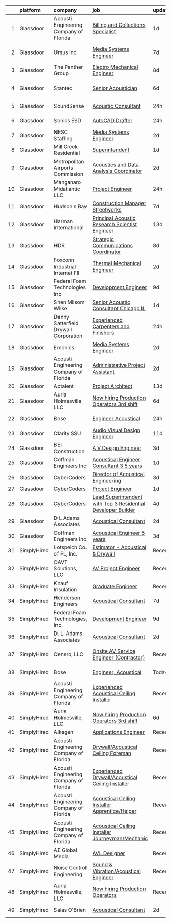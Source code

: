 

|    | platform    | company                                | job                                                                                                                                                                                                                                                                                                                                                                                                                                                                                                                                                                                                                                                                                                                                                                                                                                                                                                                                                                                                                                                                                                                                                                                                                                                                                                                                                                                                                       | update_time   | location                  |
|---:|:------------|:---------------------------------------|:--------------------------------------------------------------------------------------------------------------------------------------------------------------------------------------------------------------------------------------------------------------------------------------------------------------------------------------------------------------------------------------------------------------------------------------------------------------------------------------------------------------------------------------------------------------------------------------------------------------------------------------------------------------------------------------------------------------------------------------------------------------------------------------------------------------------------------------------------------------------------------------------------------------------------------------------------------------------------------------------------------------------------------------------------------------------------------------------------------------------------------------------------------------------------------------------------------------------------------------------------------------------------------------------------------------------------------------------------------------------------------------------------------------------------|:--------------|:--------------------------|
|  1 | Glassdoor   | Acousti Engineering Company of Florida | [Billing and Collections Specialist](https://www.glassdoor.com/partner/jobListing.htm?pos=124&ao=1136043&s=58&guid=0000018224b908a59fc4e5c9840cd0da&src=GD_JOB_AD&t=SR&vt=w&ea=1&cs=1_6d7200c1&cb=1658473482754&jobListingId=1008017806533&jrtk=3-0-1g8ibi278kui8801-1g8ibi27ojii2800-2459458e9aa7e8f5-)                                                                                                                                                                                                                                                                                                                                                                                                                                                                                                                                                                                                                                                                                                                                                                                                                                                                                                                                                                                                                                                                                                                  | 1d            | Tampa, FL                 |
|  2 | Glassdoor   | Ursus  Inc                             | [Media Systems Engineer](https://www.glassdoor.com/partner/jobListing.htm?pos=105&ao=1110586&s=58&guid=0000018224b908a59fc4e5c9840cd0da&src=GD_JOB_AD&t=SR&vt=w&ea=1&cs=1_daa4a15f&cb=1658473482751&jobListingId=1008005399357&cpc=75B6770C194DCF89&jrtk=3-0-1g8ibi278kui8801-1g8ibi27ojii2800-469d476bb688d871--6NYlbfkN0CT8vBT9H5mqECx2dfLV_FONLPDKpIRssxVwtj05Tmm4rA5I0VNOPdM1oYsK66ov5qK-W12bR39nuZdautxRzyQ-tGf7a9N_KMuh0rx3YgYPPY5iTDyRKJMbPf_7pbIvKAn50V0YNTgg89r0csQO1NGsAjxMMQGKMNR-W3G9CGqhLOp03UscYEcVuQ3dURH2dWW0Fu37qYkxgaoqQshM2G7t3T5MMRhQpiRUgd_d9SBcRXsrUb9NsXlvhUC9y4DoLCNi8J7oBgqiaGO398xM9mwFOZueDy4jYoIaXt7Y9eSkCQ3k11QKc-P-rmtsG5YnHHOHhSUnLb2sqpnTUDDvtRc-aMmDkPO6xyQsBVSWZRUZE-N4p5A9M--zLgmSLRLsOBfFeBYO8xkdeQfLxVFV6PioOQucK4e57CV2LR0Bx8c5ddQJmQEmzY0Bv3yUkx-RmLiaxwgD7-GHF7XMloycJ1QAdnkJ4YYa4gIwS7h8z1DIe-GzjN_8-WBmUx5vTFap24zSvuFmDfrJIGsvjZ2xNLnzOXiZkheKms7AJW1WU_vyDNZH7qekSC1ab05DxPgUZEHP-rPq-P_tiZw3GmG3nxj6HCGlJcMgZESIIXhzXaGGIOEiBIU1pstVyyFRj7ZFj2l6PO4588Kpgj9FYu1LdWotsipTJvleyVoLjvv-H4Z0rcProUzDQZzSRvlodvLxxJReeKHyVz0O4xzvdEE8jjkstgwbS0sQEowdJbhxm0VecElmsoFrY3QW9lwWKdm3HzAVZ2YM48ztM9qxdCm2LSGOshDt5zX-bRc0DL_6HgHWLMk4F1U3AqEtbiTDJDq-udeQyq3MlXQwRb8ux_bagY7wzWtPKfxe25ZB9IBY5dM2dtI3rny2nAgGY21m9ggxkTZEZNHRff0xMkskvK86ikAzZQxlGa1S7MiYYBJByNu1ts18T93ZxXycSO6lGe9WQpLJYt4LmLuc82Ir64OAeSfqtVLWA-BG1KulZuHkZaEqRn6e_x-jMbVF-ElCnHPgco%3D)                           | 7d            | San Francisco, CA         |
|  3 | Glassdoor   | The Panther Group                      | [Electro Mechanical Engineer](https://www.glassdoor.com/partner/jobListing.htm?pos=109&ao=1110586&s=58&guid=0000018224b908a59fc4e5c9840cd0da&src=GD_JOB_AD&t=SR&vt=w&ea=1&cs=1_911e3f88&cb=1658473482752&jobListingId=1008002917089&cpc=B076152010A3B66C&jrtk=3-0-1g8ibi278kui8801-1g8ibi27ojii2800-a955d16cff31ffd3--6NYlbfkN0CNPMheye81CzYnvunZY7yovNfSZKsgaMjzK-BTgXufI2fDZqb14OtID8EITmQy8dMLAgwlopokQOIPrB0TEOySzrRRwcpUcOxzWFhLIy7r-JAL8rWW2b2ZkVhm7h48yTMjNtVJfPhNI8bZ4Rpc3CNl9aWPzctMvoKRdxztlERsHefcJTkGC2U83jEkIds4X9rUuFHl3W0DGpgFYHP5WVorLCTuW7oRMDfaBiB1BXap4iAYn9eLqhJzrJXvhWiXTiXaBd260v1DWLB86HfVoZCriTia7TYdR-JXYRlWznyXz9b5wVzp3Q-Cu_ThwxFe49YE7frZRyBNFNLkDrjRNKobXs2FLQyRuxSAAaZ4ceIzZosv6aIgGE1GlDNIyrWk3nb8uIGVxXbk-UKNTo3p2SpLEjGefzBtyS0kPqZVF9V66I9gMH0dvC1k2P2JCYlfR4oKGIgsYSjmLckqrkF8caFrLVWhL-MD1Ul1xrJmE48cNR_B_KjP8NfVs7vtfiUbSAHaPaHyQ1nveDgudzEIxtVm)                                                                                                                                                                                                                                                                                                                                                                                                                                                                                                                                    | 8d            | Westford, MA              |
|  4 | Glassdoor   | Stantec                                | [Senior Acoustician](https://www.glassdoor.com/partner/jobListing.htm?pos=126&ao=1136043&s=58&guid=0000018224b908a59fc4e5c9840cd0da&src=GD_JOB_AD&t=SR&vt=w&cs=1_c5c1e179&cb=1658473482754&jobListingId=1008008956816&jrtk=3-0-1g8ibi278kui8801-1g8ibi27ojii2800-fae59c6297e80bdb-)                                                                                                                                                                                                                                                                                                                                                                                                                                                                                                                                                                                                                                                                                                                                                                                                                                                                                                                                                                                                                                                                                                                                       | 6d            | San Francisco, CA         |
|  5 | Glassdoor   | SoundSense                             | [Acoustic Consultant](https://www.glassdoor.com/partner/jobListing.htm?pos=116&ao=1136043&s=58&guid=0000018224b908a59fc4e5c9840cd0da&src=GD_JOB_AD&t=SR&vt=w&cs=1_0a1cb9bb&cb=1658473482753&jobListingId=1008021485671&jrtk=3-0-1g8ibi278kui8801-1g8ibi27ojii2800-dcecbf6f1e953eaf-)                                                                                                                                                                                                                                                                                                                                                                                                                                                                                                                                                                                                                                                                                                                                                                                                                                                                                                                                                                                                                                                                                                                                      | 24h           | New York, NY              |
|  6 | Glassdoor   | Sonics ESD                             | [AutoCAD Drafter](https://www.glassdoor.com/partner/jobListing.htm?pos=114&ao=1136043&s=58&guid=0000018224b908a59fc4e5c9840cd0da&src=GD_JOB_AD&t=SR&vt=w&ea=1&cs=1_b5031471&cb=1658473482753&jobListingId=1008020744654&jrtk=3-0-1g8ibi278kui8801-1g8ibi27ojii2800-d2f34a447545804c-)                                                                                                                                                                                                                                                                                                                                                                                                                                                                                                                                                                                                                                                                                                                                                                                                                                                                                                                                                                                                                                                                                                                                     | 24h           | Monterey, CA              |
|  7 | Glassdoor   | NESC Staffing                          | [Media Systems Engineer](https://www.glassdoor.com/partner/jobListing.htm?pos=106&ao=1110586&s=58&guid=0000018224b908a59fc4e5c9840cd0da&src=GD_JOB_AD&t=SR&vt=w&ea=1&cs=1_1a68d162&cb=1658473482752&jobListingId=1008014831479&cpc=32EE424DE2B657EB&jrtk=3-0-1g8ibi278kui8801-1g8ibi27ojii2800-17b846956c01159b--6NYlbfkN0CZaM3qCFOpL_Lemb3iVULeNtfhWBcbvvoDwAxh7TM4kSMvzkrej1P0tLgb1VjA5MLyJ8b6-POHDSlq-Eh7LvuTkCh5oWxZhnR21jiYmCCLTIvFECBGYfMVKGpyBC3F8t2Job65sRRxb_uISlTIF-cEtAfgeoSLYWxaVnUpjREWRLTxicKn9c2waNbg_ajcgDgWDDlrwp4Qbrj61VsVu3s0H-0JDmmmFBIapxAzjG32yu6edVA_yNVqbV0B373tXrnD0bnIq601tUJPYKpUx3wEgF8BIiB-RfJ3EshAKrftgUYUlM9E41rTWD5rEw80pRUBQQpaQwWT4npTDh5NEzci0w0cHz4PLUID-WSK9R0thlyP4_KWXnNtHWhpcE4mZWbo8Fds81UciljEzbbAKP6TxlNTS7anKMJFzRhw9PettuVKmQAc0n44k6wh6mx7y4Rjqsq_hP8cKm7R2QI0FlYvCkelv4WTYKG_G8rFGXluMzCa5kxAF5frJZ1jl9PkqVetsxsO6a13ww%3D%3D)                                                                                                                                                                                                                                                                                                                                                                                                                                                                                                                                             | 2d            | Sunnyvale, CA             |
|  8 | Glassdoor   | Mill Creek Residential                 | [Superintendent](https://www.glassdoor.com/partner/jobListing.htm?pos=121&ao=1136043&s=58&guid=0000018224b908a59fc4e5c9840cd0da&src=GD_JOB_AD&t=SR&vt=w&cs=1_24c04233&cb=1658473482753&jobListingId=1008017578876&jrtk=3-0-1g8ibi278kui8801-1g8ibi27ojii2800-f224a0f3f0f9d867-)                                                                                                                                                                                                                                                                                                                                                                                                                                                                                                                                                                                                                                                                                                                                                                                                                                                                                                                                                                                                                                                                                                                                           | 1d            | Atlanta, GA               |
|  9 | Glassdoor   | Metropolitan Airports Commission       | [Acoustics and Data Analysis Coordinator](https://www.glassdoor.com/partner/jobListing.htm?pos=128&ao=1136043&s=58&guid=0000018224b908a59fc4e5c9840cd0da&src=GD_JOB_AD&t=SR&vt=w&cs=1_cd79a6ac&cb=1658473482754&jobListingId=1008015461920&jrtk=3-0-1g8ibi278kui8801-1g8ibi27ojii2800-27d226b3599e9aec-)                                                                                                                                                                                                                                                                                                                                                                                                                                                                                                                                                                                                                                                                                                                                                                                                                                                                                                                                                                                                                                                                                                                  | 2d            | Minneapolis, MN           |
| 10 | Glassdoor   | Manganaro Midatlantic  LLC             | [Project Engineer](https://www.glassdoor.com/partner/jobListing.htm?pos=103&ao=1110586&s=58&guid=0000018224b908a59fc4e5c9840cd0da&src=GD_JOB_AD&t=SR&vt=w&ea=1&cs=1_6cd17f92&cb=1658473482751&jobListingId=1008020306179&cpc=FDA93C03AE7AED37&jrtk=3-0-1g8ibi278kui8801-1g8ibi27ojii2800-ab09b873c4b0bff4--6NYlbfkN0CSBNOnuxzeKKpLLk6KnyES8NvdEH3lV6drVITrW4BR0tkduY4ry7gXR084Q3Voaip0LADdQWT1r9omrNhj5m9VFDt0us-8zkmptEXXzDpSSKL346Q4RfRjNM58m2anPDZrgI_r8nkofR21MCWD-aabpk_qJl2pIiEdlEtcd4v9h_GEri_u2ZW3g660s8MnfHggwx3hrVPYJ1Kcn1VaqttaM1pKKfbnWepGy309p4Hj2t8O5PkXTF47Y0qpiHOlp1tS0RymiA-9RUIHe2g7WYQEzbB6kPOeMmyASVlCoAXw_re5NaVy_aBs-hzzz7B6kJJ0kgE6Xhb0gotiXDxeVI-WSYoEDZBzBtaNzKM7_aqAMRQEN4UwymuefTJTKeSAqTWWDE8DWl2pxdigmS19OE4Hp-Gh06sgvHTAK7bkQ912TLb6vMdS7obQBMF9Vf-Sz0BTDqkyxO1LnSHzLxDykphds8w6SnFpzQVKEbDtJFC4CBFFXamXpOfKuOtnUez3z_SRYk1kKp4eiA%3D%3D)                                                                                                                                                                                                                                                                                                                                                                                                                                                                                                                                                   | 24h           | Beltsville, MD            |
| 11 | Glassdoor   | Hudson s Bay                           | [Construction Manager   Streetworks](https://www.glassdoor.com/partner/jobListing.htm?pos=123&ao=1136043&s=58&guid=0000018224b908a59fc4e5c9840cd0da&src=GD_JOB_AD&t=SR&vt=w&cs=1_c825a652&cb=1658473482753&jobListingId=1008006784126&jrtk=3-0-1g8ibi278kui8801-1g8ibi27ojii2800-ecda5ea9a7543543-)                                                                                                                                                                                                                                                                                                                                                                                                                                                                                                                                                                                                                                                                                                                                                                                                                                                                                                                                                                                                                                                                                                                       | 7d            | New York, NY              |
| 12 | Glassdoor   | Harman International                   | [Principal Acoustic Research Scientist Engineer](https://www.glassdoor.com/partner/jobListing.htm?pos=129&ao=1136043&s=58&guid=0000018224b908a59fc4e5c9840cd0da&src=GD_JOB_AD&t=SR&vt=w&cs=1_cb3b7083&cb=1658473482754&jobListingId=1007993483861&jrtk=3-0-1g8ibi278kui8801-1g8ibi27ojii2800-5b7b41a4aed6c817-)                                                                                                                                                                                                                                                                                                                                                                                                                                                                                                                                                                                                                                                                                                                                                                                                                                                                                                                                                                                                                                                                                                           | 13d           | Northridge, CA            |
| 13 | Glassdoor   | HDR                                    | [Strategic Communications Coordinator](https://www.glassdoor.com/partner/jobListing.htm?pos=130&ao=1136043&s=58&guid=0000018224b908a59fc4e5c9840cd0da&src=GD_JOB_AD&t=SR&vt=w&cs=1_414337a1&cb=1658473482754&jobListingId=1008002687942&jrtk=3-0-1g8ibi278kui8801-1g8ibi27ojii2800-fe4f28c09d0ec4a5-)                                                                                                                                                                                                                                                                                                                                                                                                                                                                                                                                                                                                                                                                                                                                                                                                                                                                                                                                                                                                                                                                                                                     | 8d            | Las Vegas, NV             |
| 14 | Glassdoor   | Foxconn Industrial Internet   FII      | [Thermal Mechanical Engineer](https://www.glassdoor.com/partner/jobListing.htm?pos=122&ao=1136043&s=58&guid=0000018224b908a59fc4e5c9840cd0da&src=GD_JOB_AD&t=SR&vt=w&ea=1&cs=1_f7cb1039&cb=1658473482753&jobListingId=1008015167325&jrtk=3-0-1g8ibi278kui8801-1g8ibi27ojii2800-249eaec146e52f73-)                                                                                                                                                                                                                                                                                                                                                                                                                                                                                                                                                                                                                                                                                                                                                                                                                                                                                                                                                                                                                                                                                                                         | 2d            | Houston, TX               |
| 15 | Glassdoor   | Federal Foam Technologies  Inc         | [Development Engineer](https://www.glassdoor.com/partner/jobListing.htm?pos=101&ao=1110586&s=58&guid=0000018224b908a59fc4e5c9840cd0da&src=GD_JOB_AD&t=SR&vt=w&ea=1&cs=1_ecdaf0ae&cb=1658473482751&jobListingId=1008000110215&cpc=EC922B628F4F9C42&jrtk=3-0-1g8ibi278kui8801-1g8ibi27ojii2800-07b9aaba8ff7c267--6NYlbfkN0A2cWPv4WwwwsK-OqGx29RZ2Cn8DxvKG2W112bVX1U7wXY_LdZuHcb8VhGTNh0IY3CJNkbpfd2_FBKNe8gaTLoj-0pb9f3mSyGF-j4MXogjKcaXyIdVaT87v00M9Kf6gQ2b4sxTgOCJAe0WpBujSaTmJY9waB_5hVD6jx8-5CSTrM5Shy-fY6dTR5gn_DeBL7BgWU6LKpr1rDGdd-Egv9BX1IYGw1fvl-1mkDdv6VbFt-k20y8_5pDNfFetMINcTbfMDQkvagFsmDaIujFfr0x0WfR3T4Lp6rBZHHb7fvnXHbWLpl9_mzQfQa7jYx8Erv9FJ52y3LJj6z9bUrAQA8sUzX16PvVDbmrKbDNSl8U718axs4ILhkiyhgq7CBDywCQgLjQvNHxTCLQnH1O5BzIidTk37FCFKyDQxMclpW-GYkTXvnMuck2g_PcMbXZB--pCWrI57Q0qDXGMQQYurggTsnEkvA5Q_--k2A8Vodp3Qq1pCExE4ZS34MbWZPg2xrqUP-tHNkh9IQ%3D%3D)                                                                                                                                                                                                                                                                                                                                                                                                                                                                                                                                               | 9d            | New Richmond, WI          |
| 16 | Glassdoor   | Shen Milsom   Wilke                    | [Senior Acoustic Consultant   Chicago  IL](https://www.glassdoor.com/partner/jobListing.htm?pos=102&ao=1110586&s=58&guid=0000018224b908a59fc4e5c9840cd0da&src=GD_JOB_AD&t=SR&vt=w&ea=1&cs=1_29fa05b8&cb=1658473482751&jobListingId=1008018194254&cpc=2083F359452D1586&jrtk=3-0-1g8ibi278kui8801-1g8ibi27ojii2800-8cc9ea6ba4854286--6NYlbfkN0B-CLd97nIYYGmF3vOmTuhf9Bzhsmt0hnxog9tijs9_DFLXRdc0DqCq1wn9rbkirOhL7gELpPeU2_qAO3LDuGCA4VYQ9uW5P52E_9Km8zMUFz36MTzgQSJCUtBZq6i7ryhNJOyDZ72If1Yy5CGfHB0Glhp1BvO-iWPyWnaB0U-yktcdtdEGORH27Qt7RnZI5bg9CswL5z6Mz9UY_1NRQBmGCujgNvF-ZFxqWROGpHhJpjnxMyv2WRc_FwhGMRNHo5xeeqXA68l8V29gO4bFR2vbXkYsAmhVYK0WflfFtQImq2q_Iucyw4eQo5H5wn15BoW_k0Nw0ZV-7sQE2021EybT5m2OW6-0PxiTT0OOMuQMYzckbf4P2GXbqyGcbKwnsK0OBGn7leoffIlvtlPvIPbKtGmVOgtGkUQ3zd5i9ZRUC9bZpSBn4k7uhOG37p446M_0wqziJ5vauE9UjVoh1qENwQ2ydQ7YDkVueaBb6PCZcyTCFIsoTf3WvGuhyY92dHji5JLyR_oSuA%3D%3D)                                                                                                                                                                                                                                                                                                                                                                                                                                                                                                                           | 1d            | Chicago, IL               |
| 17 | Glassdoor   | Danny Satterfield Drywall Corporation  | [Experienced Carpenters and Finishers](https://www.glassdoor.com/partner/jobListing.htm?pos=112&ao=1110586&s=58&guid=0000018224b908a59fc4e5c9840cd0da&src=GD_JOB_AD&t=SR&vt=w&cs=1_25504168&cb=1658473482753&jobListingId=1008020255177&cpc=FB7E4A1762AE5BEC&jrtk=3-0-1g8ibi278kui8801-1g8ibi27ojii2800-8674cfbf026d4b3a--6NYlbfkN0CoZx6RZ76Kz2BC5LaLJVXH_1oYGbR7vq7wgU_JS4Ka_yE7NXZX-VTjXqlM7f-iv2uMgIigb-DV6eljmibsRv0wwEHvw-5YTIWeFLv7MpcDWSudrQq1Q55W76Io3AYmumyPzwUUrYhHN9hO6NNBMGJftYgTyj1DHQQ4TEPIRmiDOSVnoHbCbqZhH3Qqtpu01Il26LZE-96MUF2jYqwLMJI55rYIkoptwH2e9E37i6CHwRcJZHfqWSPIQuyVU5qxfIRMhJTZNRb2quNOnI4UcTNsi7HTXQDzs5SAYOm-JOjMoa_8DIljbxbft8fPBYJ6-qIMXIA-iXRUM9XESW4nD3TZFPGlPpd5azf0An2W4RnXm4ijn-5lJbqqRDhY7C2iZ1TjmhPnN2BcQf2PgknCoMMZcJlPxhfctfrrGnDcrLgwARzSFZ4Fyu-4GRMPa10692fCwQvTU35C1iHaSCoNgPh8joD-oV0HcXJG8P0b-N64-suUtbfigRYBg0D3ZxivMpnbJ3FsudhnqL-mvaRPrjeHUZ5H13n4ymX78FMI5lskR6EooHAqFkq-NH79cBhpS1ItUx7F-c_Mal-5UwGa3pZuoynqKebtxhFPlunownst1CoJbnlAF6RbZ54q-jdFJ73eXQ3JE2TqSRy1cvvUpGsQ)                                                                                                                                                                                                                                                                                                                                                                                                | 24h           | Wichita, KS               |
| 18 | Glassdoor   | Emonics                                | [Media Systems Engineer](https://www.glassdoor.com/partner/jobListing.htm?pos=118&ao=1136043&s=58&guid=0000018224b908a59fc4e5c9840cd0da&src=GD_JOB_AD&t=SR&vt=w&ea=1&cs=1_893d42f2&cb=1658473482753&jobListingId=1008014439984&jrtk=3-0-1g8ibi278kui8801-1g8ibi27ojii2800-9cbfd27d05c14c1f-)                                                                                                                                                                                                                                                                                                                                                                                                                                                                                                                                                                                                                                                                                                                                                                                                                                                                                                                                                                                                                                                                                                                              | 2d            | Sunnyvale, CA             |
| 19 | Glassdoor   | Acousti Engineering Company of Florida | [Administrative Project Assistant](https://www.glassdoor.com/partner/jobListing.htm?pos=119&ao=1136043&s=58&guid=0000018224b908a59fc4e5c9840cd0da&src=GD_JOB_AD&t=SR&vt=w&ea=1&cs=1_22b19e40&cb=1658473482753&jobListingId=1008014884262&jrtk=3-0-1g8ibi278kui8801-1g8ibi27ojii2800-78123963e642f0de-)                                                                                                                                                                                                                                                                                                                                                                                                                                                                                                                                                                                                                                                                                                                                                                                                                                                                                                                                                                                                                                                                                                                    | 2d            | Rockledge, FL             |
| 20 | Glassdoor   | Actalent                               | [Project Architect](https://www.glassdoor.com/partner/jobListing.htm?pos=111&ao=1110586&s=58&guid=0000018224b908a59fc4e5c9840cd0da&src=GD_JOB_AD&t=SR&vt=w&ea=1&cs=1_8c5482d6&cb=1658473482753&jobListingId=1007993700243&cpc=6FC5BA77C9A4CD78&jrtk=3-0-1g8ibi278kui8801-1g8ibi27ojii2800-836d8d2581a673be--6NYlbfkN0ChYVx_I3yfZ_JDY3EFoivtqvi_stwnZ_kRt8Dowt_l_d1ydueao4NE-oUleRJ4yhgbmRS-SIHX9RTVDXVQPnJcCQiP8-POYAEInF8TQFUNa1_FUwAokzQOteCRj-9wNGUdcdiGZQgiGPt9f4ycsYyyHx5C4svrpArdkUrMhdI9rMCALE7u5Sob2rSUNAXrfQrvKbsNpt1gRWTOu8-jUYD-LFGg_50MljP9sUnYIVNpQuPkSt82DnkmzpThCDQYBzggfG-fl-5ej5WjRs8zMtHHW9ffuVCODbbLBltoGVjMvMiIYWkdhnwJevt9sok_JuXGiaBVCeVIjfEifE4ybO0QwkdxcIxOS_zD9QaZWdkGcMgQuS_sYbDV8jcjgDhQvtNlgFL-_LQZMyoB3KPa13BssZfK5NYzoWvEG5aPv1r1_f3g3HxB49aTgA_S8SXKYVt655p_eZPAbX0C6WU8w5ehaO_qIgVmBpmQLwcTEnsJipLitehKnhq0vUNJyGEV1QWnPjcrxF-lbawonH4tHnZBsHIPEN1fasJDCjsXDciSc3CwSfoe2yU74mR73YVWTr2rRTgjtsASMvCSDMes0IFDMrvrACRvN83kyi7fQC2sE14gZMRrlVPn500b_wwEQLoDmSEm8fS8IkBffkCRMJ7phQnAxLhLyGxw-bXCINMVBBf6lVMjagvY-8dUzGJcNu3FJZbam3lX0FQuAzPh7Il2mBh1KgmnAwPfgBp3mZvxYrxu7_xkFspVQMnHTN9andetC4hk-18a3lTiT6O_lkzdPd8YwY9LuSO9j3D1a7P1YUoCsKE_QjfYaCzj7io1k12wARPelA0pbn8BEwuLpaeLSQEbG32HPhMQuwUexP3_HzVK_gBnoFyZMOVRxgMsYgv3a6rd9xlMsmLw8dsT3H5mTtbjpgLxFpGX2iIbScdwD2BPFd4KbCVocyF-gsndFWRsWBDErLWY2Mk3yxixQVWzjtSZN96qhgQ%3D)                                                                | 13d           | Dallas, TX                |
| 21 | Glassdoor   | Auria Holmesville  LLC                 | [Now hiring Production Operators 3rd shift](https://www.glassdoor.com/partner/jobListing.htm?pos=104&ao=1110586&s=58&guid=0000018224b908a59fc4e5c9840cd0da&src=GD_JOB_AD&t=SR&vt=w&ea=1&cs=1_4d79bb23&cb=1658473482752&jobListingId=1008008521524&cpc=C5F9C09AE97B3D2F&jrtk=3-0-1g8ibi278kui8801-1g8ibi27ojii2800-10c5b0a3467a984f--6NYlbfkN0CYq252up1RlunyTpquboaD00VQoFHGwxopcVBoMHAHGAR_8EZ9zb_OlWK_xQskGIvOyYyh1Y0lXyrkfiwp7Se9Tg3DkTt6z9ciQCKPWqekckq5czsqAaNhgjTWytDbkQ9Wc0H4kGm1YPJsPdDGbXcVxMFemMo1M5lRk2tX0qs60UoxeG3axXz7igds7ntDiztPpZvbGT_6E1p-ob5J5yCE9go3YH36Geq0y-kLTKCBlensOo9eG8fC3_SouIdYVkey3mxmVdhQWokOxnbGDkZAPCBB0m8czBaxNiye6nfX6N9ennbEk6M6rhTCOgUSnnTlcTeeM3evsZrdsJG7J20568aeGpmTOZUyg92ghK8DAFgKi64JTmSp27s-_faH3fcxLfYQonNTaCUuuF_kzmxww2DKKIsIEMZD-Jbxbh5rrqBVbw5d3eoZfzPzHzYcleLJdUKDOT1puqzJXemxq4XJax_K1WvpWvgBRd8gI8q9nzgWSbzlRAWi-hz6wQG0l-D_OlaPIgC5hA%3D%3D)                                                                                                                                                                                                                                                                                                                                                                                                                                                                                                                          | 6d            | Holmesville, OH           |
| 22 | Glassdoor   | Bose                                   | [Engineer  Acoustical](https://www.glassdoor.com/partner/jobListing.htm?pos=113&ao=1136043&s=58&guid=0000018224b908a59fc4e5c9840cd0da&src=GD_JOB_AD&t=SR&vt=w&cs=1_4b382d34&cb=1658473482753&jobListingId=1008021268156&jrtk=3-0-1g8ibi278kui8801-1g8ibi27ojii2800-727324029b54fd6b-)                                                                                                                                                                                                                                                                                                                                                                                                                                                                                                                                                                                                                                                                                                                                                                                                                                                                                                                                                                                                                                                                                                                                     | 24h           | Framingham, MA            |
| 23 | Glassdoor   | Clarity SSU                            | [Audio Visual Design Engineer](https://www.glassdoor.com/partner/jobListing.htm?pos=117&ao=1136043&s=58&guid=0000018224b908a59fc4e5c9840cd0da&src=GD_JOB_AD&t=SR&vt=w&ea=1&cs=1_e40f1ffb&cb=1658473482753&jobListingId=1007995800311&jrtk=3-0-1g8ibi278kui8801-1g8ibi27ojii2800-407bc9f77d9583b7-)                                                                                                                                                                                                                                                                                                                                                                                                                                                                                                                                                                                                                                                                                                                                                                                                                                                                                                                                                                                                                                                                                                                        | 11d           | Remote                    |
| 24 | Glassdoor   | BEI Construction                       | [A V Design Engineer](https://www.glassdoor.com/partner/jobListing.htm?pos=120&ao=1136043&s=58&guid=0000018224b908a59fc4e5c9840cd0da&src=GD_JOB_AD&t=SR&vt=w&ea=1&cs=1_36615ddd&cb=1658473482753&jobListingId=1008013175113&jrtk=3-0-1g8ibi278kui8801-1g8ibi27ojii2800-74267231eab92c0e-)                                                                                                                                                                                                                                                                                                                                                                                                                                                                                                                                                                                                                                                                                                                                                                                                                                                                                                                                                                                                                                                                                                                                 | 3d            | San Leandro, CA           |
| 25 | Glassdoor   | Coffman Engineers  Inc                 | [Acoustical Engineer Consultant  3 5 years ](https://www.glassdoor.com/partner/jobListing.htm?pos=125&ao=1136043&s=58&guid=0000018224b908a59fc4e5c9840cd0da&src=GD_JOB_AD&t=SR&vt=w&cs=1_66c36d43&cb=1658473482754&jobListingId=1008018893923&jrtk=3-0-1g8ibi278kui8801-1g8ibi27ojii2800-0cd3ba1cc820ac00-)                                                                                                                                                                                                                                                                                                                                                                                                                                                                                                                                                                                                                                                                                                                                                                                                                                                                                                                                                                                                                                                                                                               | 1d            | Irving, TX                |
| 26 | Glassdoor   | CyberCoders                            | [Director of Acoustical Engineering](https://www.glassdoor.com/partner/jobListing.htm?pos=107&ao=1110586&s=58&guid=0000018224b908a59fc4e5c9840cd0da&src=GD_JOB_AD&t=SR&vt=w&ea=1&cs=1_676f1e99&cb=1658473482752&jobListingId=1008012923726&cpc=451933188B21919D&jrtk=3-0-1g8ibi278kui8801-1g8ibi27ojii2800-29ce6feb51285c58--6NYlbfkN0CpFJQzrgRR8WqXWK1qKKEqALWJw739KlKqr2H-MSI4eoBlI4EFrmor2FYZMP3muM0VPgwL63opAVq1OqtA0DHjIPQkdOYyKOKi2jIqX2u9-vxJUu8-wrzhu8EOGKxk0Ig9vsqR1HGrUYB1UefLO28VxP_kvri4_BiVKnsA7XApfZPmZp7x8kqLDnMxiNK0tMa_IcRfp39Xh35nmh9OO4F15jUFdL3evEj3gg4od4i1jFfELfSBb_TrQ35DkCX84rhCp5oxml9kno9bRhqTodq0gIHFXmu-MhXZuSeXpKTiXAtPqvee6c89nbRvj_Y3Nw9HMBNRGM4ZPo7XQ8goHIHVneVsa4ZE8yDsib8CpO4elc95z4A30F745GDqs1uRM-H1-g6XZ02i09vBbD3Q9fofB0-7wu9uO3mqbwfSAAgdUuoUcb2KDVyYDq3zmsx2kFyJMbaAEvwn1IkYb-37b7Wv5GXdVHJWqkGH9P0gEuiZvMQ0gQ4fcjf0WafLMS24aJj-HXJA42_6Vxxgw9HNAJ9ADbtPLVBNbRjKGHHZ3A0boRkZNYaRnxyvzZhieRr7KB8ahyaUeSZUON73CHoGbb1s7ZBNScDB38XmTuJmo7KwWKhgzGES_nyztRQP7i52j5JkxpxntQd4N73oDYMUKbWS6L1JBOvoz49tDBShY7Jgtdko_9juOxl8ckDo2dsXb7nKwtpuAqz5lD9AkWyNaB98Gi2yKBXt9Hf7nkD0fKhK88B4hekIaRTJsoI0UOHI7xcxidhvxsEBnfaoYwyIiyeGownw_Y1sZxAaJCnTkp1djTN72HkCckcV6J6S87YNWonU_VsOMyv-RPBbgFLIE0qHIW7ZrhvSftbi_EE9ttZFfx35sfRiLztaK-lZb0XRGT1d5gZ84OPkMH9kPfHa9ZV18vMgnylrk2PJhmlNaJg0tn9yDW0neJBVhorwAwdKTriZJy8jMaPXaLGzBtcMcN0R9lXURkby7JVwI7A_m0Jboj17TINF34OpqlCuVX_c9VvDSGPlS1ld_g%3D%3D) | 3d            | New Orleans, LA           |
| 27 | Glassdoor   | CyberCoders                            | [Project Engineer](https://www.glassdoor.com/partner/jobListing.htm?pos=108&ao=1110586&s=58&guid=0000018224b908a59fc4e5c9840cd0da&src=GD_JOB_AD&t=SR&vt=w&ea=1&cs=1_9af76ebc&cb=1658473482752&jobListingId=1008017849389&cpc=F4EED0218A761C36&jrtk=3-0-1g8ibi278kui8801-1g8ibi27ojii2800-aa4d61a6cc5c3cce--6NYlbfkN0CpFJQzrgRR8WqXWK1qKKEqALWJw739KlKqr2H-MSI4eoBlI4EFrmor2FYZMP3muM1MdiAdE_pXz5BerhbWHYJXA7eVFVsBNt4cVHacs2IDZ_lWrkyq_Jx37BXjodIWi5yOnuhnFWrXoYjdya6Z9zUb6o4_fF5KQZJCeReJFpwsCnHG_r4sfCXjGjtS6sjRYSJyrHM2OH-LoOos3yqkx9BUBUmgDHil4z1WDK5Pdd7e1BwGD46YHeuJT8xjNCM21lwkIzvr1cL3oR4f2B3UIhYINNLmBbsp3PTheVX1PMhgxFWHxX8uGhDGU2fkOqfewU_glCegZqFKIcFmmEaHCBgwcMMpTwJM9ZJujGeYEs42swkhj0EEMytFi9k_b0WrVUj2uHRUXge6VYS-mrkbglFp_Eo61UHt18NeHHObmIfTBW2nz9wZx5VqOPbIX0ht13MYvJrkGekuexqUaHtOJqfL7_uJUpGhPRRxwynw5pHc7viFT0YbaQxfcbnTxVn9YNYd-2A998j79I0Cbr5D0TnoIHuNV86uYou6QgAWbE54s_N56hdYwmVZ3fcRSC0bU93iAuaknbsJ05yVB2cDFR93J6by7hqm4dpDBgCXzE2gn6Cn-yaTU7V4ui16m-iQ0zuKorcen4m-du195pOZh4V1sH7x1VUJJSg9Nv7UYEXoBG_GiZDdItMK9PnjOLgyxywdbwzmTgXaMnmaQzs2GQ0w-X5CCB-1UPBbTRMFrHU0TW66Ih8fOSuW1Ow7nAKxAft8t55rEO3zA1TcL5audOzw0CaQiTdXJt2fE7AAmWafuW4R8jVn4sB_TxWnz6IOX7WqTTiE4q9tQMK4Z-uCkxJfM5y_qrz_srzk250VX2ANHhHxz9R0EF2eOEiGfKdTvJOGrHY413Bl9ti1tIGz-U-nrzeB93LJEt705MAsuer68pH-XZnCx0WmhuznBHm2T8XzsZhBpX0R7_Ei4Y6cbgA958tNH1lAvbYem11xFKAAaA%3D%3D)                                                   | 1d            | Eugene, OR                |
| 28 | Glassdoor   | CyberCoders                            | [Lead Superintendent with Top 3 Residential Developer Builder](https://www.glassdoor.com/partner/jobListing.htm?pos=110&ao=1110586&s=58&guid=0000018224b908a59fc4e5c9840cd0da&src=GD_JOB_AD&t=SR&vt=w&ea=1&cs=1_b06eda64&cb=1658473482753&jobListingId=1008010210126&cpc=F4EED0218A761C36&jrtk=3-0-1g8ibi278kui8801-1g8ibi27ojii2800-de20860cd5d8bae1--6NYlbfkN0CpFJQzrgRR8WqXWK1qKKEqALWJw739KlKqr2H-MSI4eoBlI4EFrmor2FYZMP3muM0MAK12PrKEheTgB7YnHdifU3RBJlfXLtEHD-EIbCGHYpva6JCq2UtSqiddhjvozrVw6qnlUJi4ZcvXZQQsiQyD-od1vbOp4Urn0xJn356PpaK0Oyt4Iw3LCYLr7AwT3CZnq2JpQjItPPFeyBOuM98uotKdmST2iX7Xnq9SbRcJs-32Q3CqnJqMfuT6_KmONxOil1NmB-aACiyXZb728PjdMLTZ_xYXiAOIZ7ebKzokzBlfGd127HMynsEzvVGIqyqBh8_L4AtL_PHW1IO3hAQl0uhTZ-ACM0g9j6b47qXa8R8WufKD-275KiyX9jx3tTh6vSKyOl05ASKTl30vMuLVoy9Y2InQkRqHtYc9BteFhSTb3Hi3O150NMUahBaRsD2XxHXVKcDc7aMfuO-3lNIc5pgTTtOn2vRcug4LZHlNTWPBBJVdjwZVojbUzA0xnZf_PV2ciImONNtb_eSxM4ynh5HpJ_RLS0VJkvGJopH0I6-lGKJYqDkrpLftj7C_UgabX8kr_csCExuFNr9PuzMfG6mh00YPhhJIfTU80l_r4vlztQx9j-bguRf8pdv9zfMAaqiuJTU4LuXFllFEufPde0qaKoXcnrMlVuYmVuhDXNrbbYZWLifVl_s6ZakogRsFO3eeTyjCc0IVuRlbxXCvbVDMochc4diek_BceJxGOaH1lmuPHvJP060SoV0SIqwd1fX8q7vZt3vt7oHA93Hppb8fcAo7T3JigvDBkebeHXz3Oey1fNQKUPza0AmBesTjXb4sJiINu3WerNJtXy_dXOpRmOl-nrIMBsDPpGD8TwZZUYOgV3KnMcKT-cj4AdFSbYKogELw22-iLqNQhiiMEgEWaq7CZNUEe3NBn_x-qPII7MXGoVCf8Vy3pdyMkUA9l76Kz6tXfsei7omwQVkv90pUfoU_5E_15dgxHOEaEw%3D%3D)       | 4d            | Portland, OR              |
| 29 | Glassdoor   | D  L  Adams Associates                 | [Acoustical Consultant](https://www.glassdoor.com/partner/jobListing.htm?pos=115&ao=1136043&s=58&guid=0000018224b908a59fc4e5c9840cd0da&src=GD_JOB_AD&t=SR&vt=w&cs=1_8448e080&cb=1658473482753&jobListingId=1008016053707&jrtk=3-0-1g8ibi278kui8801-1g8ibi27ojii2800-196f73e0554f63bf-)                                                                                                                                                                                                                                                                                                                                                                                                                                                                                                                                                                                                                                                                                                                                                                                                                                                                                                                                                                                                                                                                                                                                    | 2d            | Remote                    |
| 30 | Glassdoor   | Coffman Engineers  Inc                 | [Acoustical Engineer  5  years ](https://www.glassdoor.com/partner/jobListing.htm?pos=127&ao=1136043&s=58&guid=0000018224b908a59fc4e5c9840cd0da&src=GD_JOB_AD&t=SR&vt=w&ea=1&cs=1_9f9a1c9f&cb=1658473482754&jobListingId=1008013429235&jrtk=3-0-1g8ibi278kui8801-1g8ibi27ojii2800-11a3cbc8b3978543-)                                                                                                                                                                                                                                                                                                                                                                                                                                                                                                                                                                                                                                                                                                                                                                                                                                                                                                                                                                                                                                                                                                                      | 3d            | San Diego, CA             |
| 31 | SimplyHired | Lotspeich Co. of FL, Inc.              | [Estimator - Acoustical & Drywall](https://www.simplyhired.com/job/xGGVaTTelByRUZNDcdARG-Wf0QgBsWV6Gf74SlmZx1odPHILFMUk6A?q=acoustical+engineering)                                                                                                                                                                                                                                                                                                                                                                                                                                                                                                                                                                                                                                                                                                                                                                                                                                                                                                                                                                                                                                                                                                                                                                                                                                                                       | Recently      | West Palm Beach, FL       |
| 32 | SimplyHired | CAVT Solutions, LLC                    | [AV Project Engineer](https://www.simplyhired.com/job/QyWO_lH0zp6hiPORvJqW7dv6dQq72igDnDnDg_0tKpIYvAC65Ytwmg?q=acoustical+engineering)                                                                                                                                                                                                                                                                                                                                                                                                                                                                                                                                                                                                                                                                                                                                                                                                                                                                                                                                                                                                                                                                                                                                                                                                                                                                                    | Recently      | North Andover, MA         |
| 33 | SimplyHired | Knauf Insulation                       | [Graduate Engineer](https://www.simplyhired.com/job/CvcQy5kachyOSK_nQzvhqjFsZpmJTpGc173pAA2APu0kcn24lDmFdA?q=acoustical+engineering)                                                                                                                                                                                                                                                                                                                                                                                                                                                                                                                                                                                                                                                                                                                                                                                                                                                                                                                                                                                                                                                                                                                                                                                                                                                                                      | Recently      | Shasta Lake, CA           |
| 34 | SimplyHired | Henderson Engineers                    | [Acoustical Consultant](https://www.simplyhired.com/job/eUozg0COUTagAe9IZamS1zUaMXCsMz97T7hC9QAJ6Yf6SNVhzyiIkg?q=acoustical+engineering)                                                                                                                                                                                                                                                                                                                                                                                                                                                                                                                                                                                                                                                                                                                                                                                                                                                                                                                                                                                                                                                                                                                                                                                                                                                                                  | 7d            | United States             |
| 35 | SimplyHired | Federal Foam Technologies, Inc.        | [Development Engineer](https://www.simplyhired.com/job/OZRL5QxFyiVH1G9AWySM02YHcEKgtv3NlEZpMASq0VP6DsB2Xse8nA?q=acoustical+engineering)                                                                                                                                                                                                                                                                                                                                                                                                                                                                                                                                                                                                                                                                                                                                                                                                                                                                                                                                                                                                                                                                                                                                                                                                                                                                                   | 9d            | New Richmond, WI          |
| 36 | SimplyHired | D. L. Adams Associates                 | [Acoustical Consultant](https://www.simplyhired.com/job/EOJMy4LHMvN6k7pTODhGaG3xJwR-Vu4L4PvIwh00kTTHaUiSD0czHA?q=acoustical+engineering)                                                                                                                                                                                                                                                                                                                                                                                                                                                                                                                                                                                                                                                                                                                                                                                                                                                                                                                                                                                                                                                                                                                                                                                                                                                                                  | 2d            | Remote                    |
| 37 | SimplyHired | Cenero, LLC                            | [Onsite AV Service Engineer (Contractor)](https://www.simplyhired.com/job/L0txaO-AVpfQvKzg26TFCH3ySWb9G2VjuQzQTZZ1uUADXwo0HACskw?q=acoustical+engineering)                                                                                                                                                                                                                                                                                                                                                                                                                                                                                                                                                                                                                                                                                                                                                                                                                                                                                                                                                                                                                                                                                                                                                                                                                                                                | Recently      | San Francisco, CA         |
| 38 | SimplyHired | Bose                                   | [Engineer, Acoustical](https://www.simplyhired.com/job/cOCLbnjOhCUROyIC6s9BVx-QDQEJxPwONSd27Su-zCiimTsnddttZg?q=acoustical+engineering)                                                                                                                                                                                                                                                                                                                                                                                                                                                                                                                                                                                                                                                                                                                                                                                                                                                                                                                                                                                                                                                                                                                                                                                                                                                                                   | Today         | Framingham, MA            |
| 39 | SimplyHired | Acousti Engineering Company of Florida | [Experienced Acoustical Ceiling Installer](https://www.simplyhired.com/job/xhYYzLxeymdDpORsu-0SL8kEqQf9WZve2TgBn1OfuBuvZRnzPC8Wnw?q=acoustical+engineering)                                                                                                                                                                                                                                                                                                                                                                                                                                                                                                                                                                                                                                                                                                                                                                                                                                                                                                                                                                                                                                                                                                                                                                                                                                                               | Recently      | Richmond, VA +7 locations |
| 40 | SimplyHired | Auria Holmesville, LLC                 | [Now hiring Production Operators 3rd shift](https://www.simplyhired.com/job/bB-eQTC99Mt7S8ZFkDWqaDfVKWNtIn2kTNaLqxo4fja309fbkrXzGg?q=acoustical+engineering)                                                                                                                                                                                                                                                                                                                                                                                                                                                                                                                                                                                                                                                                                                                                                                                                                                                                                                                                                                                                                                                                                                                                                                                                                                                              | 6d            | Holmesville, OH           |
| 41 | SimplyHired | Alkegen                                | [Applications Engineer](https://www.simplyhired.com/job/DOMsBRSGS7YDleYuhrbdCSlrsOZMgtwxgRnm7PAZTRBJcy6hPxgUmw?q=acoustical+engineering)                                                                                                                                                                                                                                                                                                                                                                                                                                                                                                                                                                                                                                                                                                                                                                                                                                                                                                                                                                                                                                                                                                                                                                                                                                                                                  | Recently      | Howell, MI                |
| 42 | SimplyHired | Acousti Engineering Company of Florida | [Drywall/Acoustical Ceiling Foreman](https://www.simplyhired.com/job/Jqv-dCZM84Q4yO733LF2UD838W5dIq6Paz4NwYgwmmfpu_LL9mjUyw?q=acoustical+engineering)                                                                                                                                                                                                                                                                                                                                                                                                                                                                                                                                                                                                                                                                                                                                                                                                                                                                                                                                                                                                                                                                                                                                                                                                                                                                     | Recently      | Cocoa, FL                 |
| 43 | SimplyHired | Acousti Engineering Company of Florida | [Experienced Drywall/Acoustical Ceiling Installer](https://www.simplyhired.com/job/2Ebp35hKCI5-LKCAryR96pfojVZVQqofhuT2MLVStN9Z1el5tG_68A?q=acoustical+engineering)                                                                                                                                                                                                                                                                                                                                                                                                                                                                                                                                                                                                                                                                                                                                                                                                                                                                                                                                                                                                                                                                                                                                                                                                                                                       | Recently      | Cocoa, FL                 |
| 44 | SimplyHired | Acousti Engineering Company of Florida | [Acoustical Ceiling Installer Apprentice/Helper](https://www.simplyhired.com/job/DgX4ksdWI8iOVl99FEu9vWiXEr4rmVhWDZU0zrOWCE9gnqKRahlX1w?q=acoustical+engineering)                                                                                                                                                                                                                                                                                                                                                                                                                                                                                                                                                                                                                                                                                                                                                                                                                                                                                                                                                                                                                                                                                                                                                                                                                                                         | Recently      | Alachua, FL +3 locations  |
| 45 | SimplyHired | Acousti Engineering Company of Florida | [Acoustical Ceiling Installer Journeyman/Mechanic](https://www.simplyhired.com/job/nkspDaOQRFfi6MbSYdhxnAXvCehU5pct7VliKA9CTQfXlHs3bLkWTA?q=acoustical+engineering)                                                                                                                                                                                                                                                                                                                                                                                                                                                                                                                                                                                                                                                                                                                                                                                                                                                                                                                                                                                                                                                                                                                                                                                                                                                       | Recently      | Alachua, FL +1 location   |
| 46 | SimplyHired | AE Global Media                        | [AVL Designer](https://www.simplyhired.com/job/uXTiuZaUOUC3A-Cm9xz-zwkZX0-usz6k-wJkIJ5RQEmDdrYZ2FPq-A?q=acoustical+engineering)                                                                                                                                                                                                                                                                                                                                                                                                                                                                                                                                                                                                                                                                                                                                                                                                                                                                                                                                                                                                                                                                                                                                                                                                                                                                                           | Recently      | Charlotte, NC             |
| 47 | SimplyHired | Noise Control Engineering              | [Sound & Vibration/Acoustical Engineer](https://www.simplyhired.com/job/CDceFb5v_j1NCLBATcrmv4bMydXPH2pI1EIle-yEFeglI5YMjWrWuA?q=acoustical+engineering)                                                                                                                                                                                                                                                                                                                                                                                                                                                                                                                                                                                                                                                                                                                                                                                                                                                                                                                                                                                                                                                                                                                                                                                                                                                                  | Recently      | Billerica, MA             |
| 48 | SimplyHired | Auria Holmesville, LLC                 | [Now hiring Production Operators](https://www.simplyhired.com/job/rm_mRC2I9bz8ea5-bUND2lYkIatsz62st8JcOJegkfvaBeYMshoYxQ?q=acoustical+engineering)                                                                                                                                                                                                                                                                                                                                                                                                                                                                                                                                                                                                                                                                                                                                                                                                                                                                                                                                                                                                                                                                                                                                                                                                                                                                        | Recently      | Holmesville, OH           |
| 49 | SimplyHired | Salas O'Brien                          | [Acoustical Consultant](https://www.simplyhired.com/job/eSu5HuVjm_ZoEj7VJuMeHSXYwe7JCeGTPlvePNCrgmyeI5-Naaa6MQ?q=acoustical+engineering)                                                                                                                                                                                                                                                                                                                                                                                                                                                                                                                                                                                                                                                                                                                                                                                                                                                                                                                                                                                                                                                                                                                                                                                                                                                                                  | 2d            | United States             |